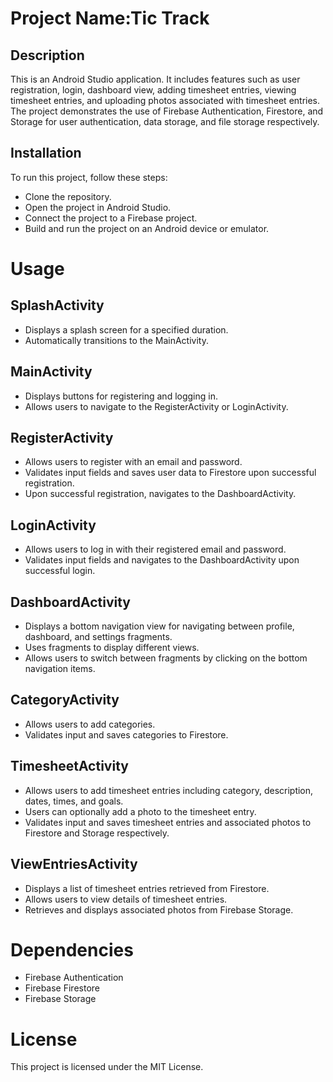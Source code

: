 # Project Name:Tic Track
## Description
This is an Android Studio application. It includes features such as user registration, login, dashboard view, adding timesheet entries, viewing timesheet entries, and uploading photos associated with timesheet entries. The project demonstrates the use of Firebase Authentication, Firestore, and Storage for user authentication, data storage, and file storage respectively.

## Installation
To run this project, follow these steps:

* Clone the repository.
* Open the project in Android Studio.
* Connect the project to a Firebase project.
* Build and run the project on an Android device or emulator.
  
# Usage
## SplashActivity
* Displays a splash screen for a specified duration.
* Automatically transitions to the MainActivity.
  
## MainActivity
* Displays buttons for registering and logging in.
* Allows users to navigate to the RegisterActivity or LoginActivity.

## RegisterActivity
* Allows users to register with an email and password.
* Validates input fields and saves user data to Firestore upon successful registration.
* Upon successful registration, navigates to the DashboardActivity.

## LoginActivity
* Allows users to log in with their registered email and password.
* Validates input fields and navigates to the DashboardActivity upon successful login.

## DashboardActivity
* Displays a bottom navigation view for navigating between profile, dashboard, and settings fragments.
* Uses fragments to display different views.
* Allows users to switch between fragments by clicking on the bottom navigation items.

## CategoryActivity
* Allows users to add categories.
* Validates input and saves categories to Firestore.

## TimesheetActivity
* Allows users to add timesheet entries including category, description, dates, times, and goals.
* Users can optionally add a photo to the timesheet entry.
* Validates input and saves timesheet entries and associated photos to Firestore and Storage respectively.

## ViewEntriesActivity
* Displays a list of timesheet entries retrieved from Firestore.
* Allows users to view details of timesheet entries.
* Retrieves and displays associated photos from Firebase Storage.

# Dependencies
* Firebase Authentication
* Firebase Firestore
* Firebase Storage

# License
This project is licensed under the MIT License.
